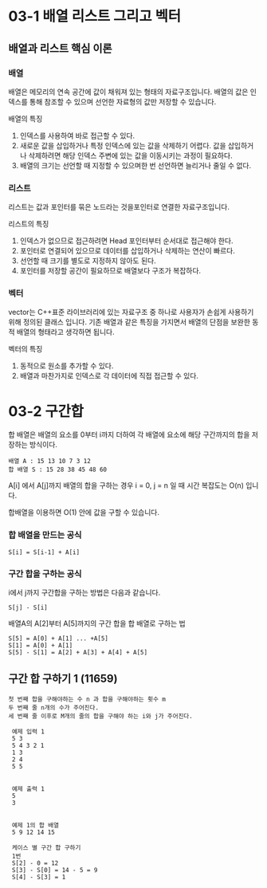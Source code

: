 
# 03-1 배열 리스트 그리고 벡터

## 배열과 리스트 핵심 이론

### 배열

배열은 메모리의 연속 공간에 값이 채워져 있는 형태의 자료구조입니다. 배열의 값은 인덱스를 통해 참조할 수 있으며 선언한 자료형의 값만 저장할 수 있습니다.

배열의 특징

1. 인덱스를 사용하여 바로 접근할 수 있다.
2. 새로운 값을 삽입하거나 특정 인덱스에 있는 값을 삭제하기 어렵다. 값을 삽입하거나 삭제하려면 해당 인덱스 주변에 있는 값을 이동시키는 과정이 필요하다.
3. 배열의 크기는 선언할 때 지정할 수 있으며한 번 선언하면 늘리거나 줄일 수 없다.

### 리스트

리스트는 값과 포인터를 묶은 노드라는 것을포인터로 연결한 자료구조입니다.

리스트의 특징

1. 인덱스가 없으므로 접근하려면 Head 포인터부터 순서대로 접근해야 한다.
2. 포인터로 연결되어 있으므로 데이터를 삽입하거나 삭제하는 연산이 빠르다.
3. 선언할 때 크기를 별도로 지정하지 않아도 된다.
4. 포인터를 저장할 공간이 필요하므로 배열보다 구조가 복잡하다.

### 벡터

vector는 C++표준 라이브러리에 있는 자료구조 중 하나로 사용자가 손쉽게 사용하기 위해 정의된 클래스 입니다. 기존 배열과 같은 특징을 가지면서 배열의 단점을 보완한 동적 배열의 형태라고 생각하면 됩니다.

벡터의 특징

1. 동적으로 원소를 추가할 수 있다.
2. 배열과 마찬가지로 인덱스로 각 데이터에 직접 접근할 수 있다.

# 03-2 구간합

합 배열은 배열의 요소를 0부터 i까지 더하여 각 배열에 요소에 해당 구간까지의 합을 저장하는 방식이다.

```
배열 A : 15 13 10 7 3 12
합 배열 S : 15 28 38 45 48 60
```

A[i] 에서 A[j]까지 배열의 합을 구하는 경우 i = 0,  j = n 일 때 시간 복잡도는 O(n) 입니다. 

합배열을 이용하면 O(1) 안에 값을 구할 수 있습니다.

### 합 배열을 만드는 공식

```
S[i] = S[i-1] + A[i]
```

### 구간 합을 구하는 공식

i에서 j까지 구간합을 구하는 방법은 다음과 같습니다.

```
S[j] - S[i]
```

배열A의 A[2]부터 A[5]까지의 구간 합을 합 배열로 구하는 법

```
S[5] = A[0] + A[1] ... +A[5]
S[1] = A[0] + A[1]
S[5] - S[1] = A[2] + A[3] + A[4] + A[5]
```

## 구간 합 구하기 1 (11659)

```
첫 번째 합을 구해야하는 수 n 과 합을 구해야하는 횟수 m 
두 번째 줄 n개의 수가 주어진다.
세 번째 줄 이후로 M개의 줄의 합을 구해야 하는 i와 j가 주어진다.

 예제 입력 1
 5 3
 5 4 3 2 1
 1 3
 2 4
 5 5
 

 예제 출력 1
 5
 3 
 

 예제 1의 합 배열
 5 9 12 14 15
 
 케이스 별 구간 합 구하기
 1번
 S[2] - 0 = 12
 S[3] - S[0] = 14 - 5 = 9
 S[4] - S[3] = 1 
 
```